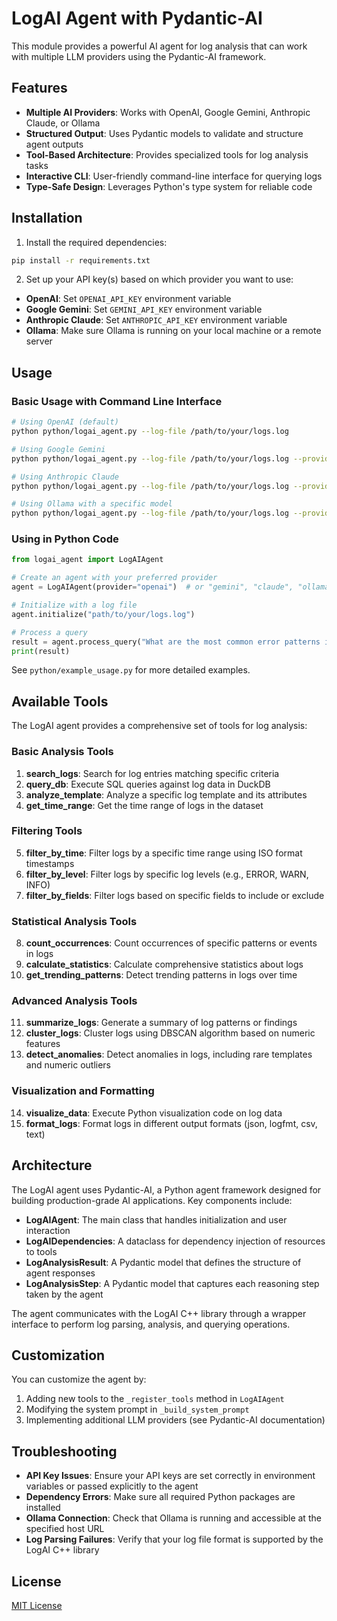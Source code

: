 # LogAI Agent with Pydantic-AI

This module provides a powerful AI agent for log analysis that can work with multiple LLM providers using the Pydantic-AI framework.

## Features

- **Multiple AI Providers**: Works with OpenAI, Google Gemini, Anthropic Claude, or Ollama
- **Structured Output**: Uses Pydantic models to validate and structure agent outputs
- **Tool-Based Architecture**: Provides specialized tools for log analysis tasks
- **Interactive CLI**: User-friendly command-line interface for querying logs
- **Type-Safe Design**: Leverages Python's type system for reliable code

## Installation

1. Install the required dependencies:

```bash
pip install -r requirements.txt
```

2. Set up your API key(s) based on which provider you want to use:

- **OpenAI**: Set `OPENAI_API_KEY` environment variable
- **Google Gemini**: Set `GEMINI_API_KEY` environment variable 
- **Anthropic Claude**: Set `ANTHROPIC_API_KEY` environment variable
- **Ollama**: Make sure Ollama is running on your local machine or a remote server

## Usage

### Basic Usage with Command Line Interface

```bash
# Using OpenAI (default)
python python/logai_agent.py --log-file /path/to/your/logs.log

# Using Google Gemini
python python/logai_agent.py --log-file /path/to/your/logs.log --provider gemini

# Using Anthropic Claude
python python/logai_agent.py --log-file /path/to/your/logs.log --provider claude

# Using Ollama with a specific model
python python/logai_agent.py --log-file /path/to/your/logs.log --provider ollama --model llama3 --host http://localhost:11434
```

### Using in Python Code

```python
from logai_agent import LogAIAgent

# Create an agent with your preferred provider
agent = LogAIAgent(provider="openai")  # or "gemini", "claude", "ollama"

# Initialize with a log file
agent.initialize("path/to/your/logs.log")

# Process a query
result = agent.process_query("What are the most common error patterns in these logs?")
print(result)
```

See `python/example_usage.py` for more detailed examples.

## Available Tools

The LogAI agent provides a comprehensive set of tools for log analysis:

### Basic Analysis Tools
1. **search_logs**: Search for log entries matching specific criteria
2. **query_db**: Execute SQL queries against log data in DuckDB
3. **analyze_template**: Analyze a specific log template and its attributes
4. **get_time_range**: Get the time range of logs in the dataset

### Filtering Tools
5. **filter_by_time**: Filter logs by a specific time range using ISO format timestamps
6. **filter_by_level**: Filter logs by specific log levels (e.g., ERROR, WARN, INFO)
7. **filter_by_fields**: Filter logs based on specific fields to include or exclude

### Statistical Analysis Tools
8. **count_occurrences**: Count occurrences of specific patterns or events in logs
9. **calculate_statistics**: Calculate comprehensive statistics about logs
10. **get_trending_patterns**: Detect trending patterns in logs over time

### Advanced Analysis Tools
11. **summarize_logs**: Generate a summary of log patterns or findings
12. **cluster_logs**: Cluster logs using DBSCAN algorithm based on numeric features
13. **detect_anomalies**: Detect anomalies in logs, including rare templates and numeric outliers

### Visualization and Formatting
14. **visualize_data**: Execute Python visualization code on log data
15. **format_logs**: Format logs in different output formats (json, logfmt, csv, text)

## Architecture

The LogAI agent uses Pydantic-AI, a Python agent framework designed for building production-grade AI applications. Key components include:

- **LogAIAgent**: The main class that handles initialization and user interaction
- **LogAIDependencies**: A dataclass for dependency injection of resources to tools
- **LogAnalysisResult**: A Pydantic model that defines the structure of agent responses
- **LogAnalysisStep**: A Pydantic model that captures each reasoning step taken by the agent

The agent communicates with the LogAI C++ library through a wrapper interface to perform log parsing, analysis, and querying operations.

## Customization

You can customize the agent by:

1. Adding new tools to the `_register_tools` method in `LogAIAgent`
2. Modifying the system prompt in `_build_system_prompt`
3. Implementing additional LLM providers (see Pydantic-AI documentation)

## Troubleshooting

- **API Key Issues**: Ensure your API keys are set correctly in environment variables or passed explicitly to the agent
- **Dependency Errors**: Make sure all required Python packages are installed
- **Ollama Connection**: Check that Ollama is running and accessible at the specified host URL
- **Log Parsing Failures**: Verify that your log file format is supported by the LogAI C++ library

## License

[MIT License](LICENSE) 